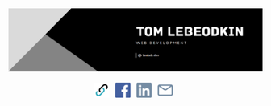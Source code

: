 ## [![tom lebeodkins's header](imgs/banner1.PNG)](https://tomleb.dev)

<p align="center">
<a href="https://tomleb.dev"><img width="30" height="30" alt="Portfolio" src="imgs/link.svg"></a>&nbsp;&nbsp;
<a href="https://facebook.com/tomleb3"><img width="30" height="30" alt="Facebook" src="imgs/facebook.svg"></a>&nbsp;&nbsp;
<a href="https://linkedin.com/in/tomleb3/"><img width="30" height="30" alt="Linkedin" src="imgs/linkedin.svg"></a>&nbsp;&nbsp;
<a href="mailto:tomleb3@gmail.com"><img width="30" height="30" alt="Email me" src="imgs/envelope.svg"></a>&nbsp;&nbsp;
</p>
